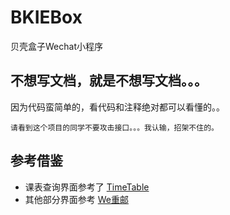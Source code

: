 # BKIEBox
贝壳盒子Wechat小程序
## 不想写文档，就是不想写文档。。。
因为代码蛮简单的，看代码和注释绝对都可以看懂的。。

```
请看到这个项目的同学不要攻击接口。。。我认输，招架不住的。
```

## 参考借鉴
 - 课表查询界面参考了
[TimeTable](https://github.com/qq273681448/TimeTable)
 - 其他部分界面参考
 [We重邮](https://github.com/mcc108/wecqupt)
